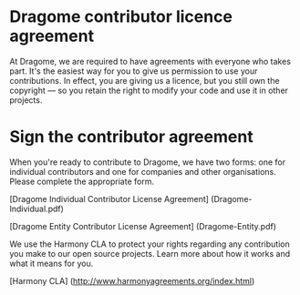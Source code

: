 # Dragome contributor licence agreement
At Dragome, we are required to have agreements with everyone who takes part. 
It's the easiest way for you to give us permission to use your contributions. 
In effect, you are giving us a licence, but you still own the copyright — so you retain the right to modify your code and use it in other projects.


# Sign the contributor agreement

When you're ready to contribute to Dragome, we have two forms: one for individual contributors and one for companies and other organisations. 
Please complete the appropriate form.

 [Dragome Individual Contributor License Agreement] (Dragome-Individual.pdf)
 
 [Dragome Entity Contributor License Agreement] (Dragome-Entity.pdf)

We use the Harmony CLA to protect your rights regarding any contribution you make to our open source projects. 
Learn more about how it works and what it means for you.

 [Harmony CLA] (http://www.harmonyagreements.org/index.html)
